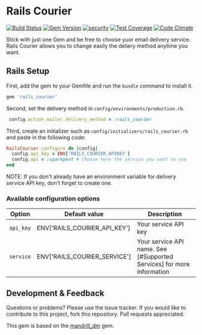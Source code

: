 
# Rails Courier

[![Build Status](https://travis-ci.org/sumoners/rails_courier.svg?branch=master)](https://travis-ci.org/sumoners/rails_courier)
[![Gem Version](https://badge.fury.io/rb/rails_courier.svg)](http://badge.fury.io/rb/rails_courier)
[![security](https://hakiri.io/github/sumoners/rails_courier/master.svg)](https://hakiri.io/github/sumoners/rails_courier/master)
[![Test Coverage](https://codeclimate.com/github/sumoners/rails_courier/badges/coverage.svg)](https://codeclimate.com/github/sumoners/rails_courier/coverage)
[![Code Climate](https://codeclimate.com/github/sumoners/rails_courier/badges/gpa.svg)](https://codeclimate.com/github/sumoners/rails_courier)

Stick with just one Gem and be free to choose yuor email delivery service. Rails
Courier allows you to change easily the deliery method anytime you want.

## Rails Setup

First, add the gem to your Gemfile and run the `bundle` command to install it.

```ruby
gem 'rails_courier'
```

Second, set the delivery method in `config/environments/production.rb`.

```ruby
 config.action_mailer.delivery_method = :rails_courier
```

Third, create an initializer such as `config/initializers/rails_courier.rb` and
paste in the following code:

```ruby
RailsCourier.configure do |config|
  config.api_key = ENV['RAILS_COURIER_APIKEY']
  config.api = :sparkpost # Choose here the service you want to use
end
 ```

NOTE: If you don't already have an environment variable for delivery service API
key, don't forget to create one.

### Available configuration options

Option     | Default value     | Description
-----------|-------------------|------------------------------------------------------------
`api_key`  | ENV['RAILS_COURIER_API_KEY'] | Your service API key
`service`  | ENV['RAILS_COURIER_SERVICE'] | Your service API name. See [#Supported Services] for more information

## Development & Feedback

Questions or problems? Please use the issue tracker. If you would like to
contribute to this project, fork this repository. Pull requests appreciated.

This gem is based on the [mandrill_dm](https://github.com/mandrill_dm) gem.
